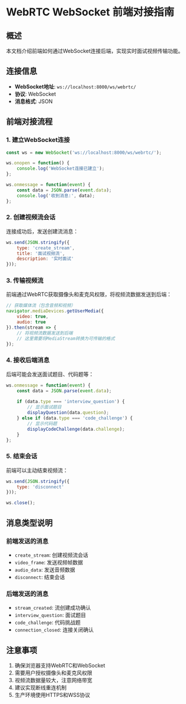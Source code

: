 # WebRTC WebSocket 前端对接指南

## 概述

本文档介绍前端如何通过WebSocket连接后端，实现实时面试视频传输功能。

## 连接信息

- **WebSocket地址**: `ws://localhost:8000/ws/webrtc/`
- **协议**: WebSocket
- **消息格式**: JSON

## 前端对接流程

### 1. 建立WebSocket连接

```javascript
const ws = new WebSocket('ws://localhost:8000/ws/webrtc/');

ws.onopen = function() {
    console.log('WebSocket连接已建立');
};

ws.onmessage = function(event) {
    const data = JSON.parse(event.data);
    console.log('收到消息:', data);
};
```

### 2. 创建视频流会话

连接成功后，发送创建流消息：

```javascript
ws.send(JSON.stringify({
    type: 'create_stream',
    title: '面试视频流',
    description: '实时面试'
}));
```

### 3. 传输视频流

前端通过WebRTC获取摄像头和麦克风权限，将视频流数据发送到后端：

```javascript
// 获取媒体流（包含音频和视频）
navigator.mediaDevices.getUserMedia({
    video: true,
    audio: true
}).then(stream => {
    // 将视频流数据发送到后端
    // 这里需要将MediaStream转换为可传输的格式
});
```

### 4. 接收后端消息

后端可能会发送面试题目、代码题等：

```javascript
ws.onmessage = function(event) {
    const data = JSON.parse(event.data);
    
    if (data.type === 'interview_question') {
        // 显示面试题目
        displayQuestion(data.question);
    } else if (data.type === 'code_challenge') {
        // 显示代码题
        displayCodeChallenge(data.challenge);
    }
};
```

### 5. 结束会话

前端可以主动结束视频流：

```javascript
ws.send(JSON.stringify({
    type: 'disconnect'
}));

ws.close();
```

## 消息类型说明

### 前端发送的消息
- `create_stream`: 创建视频流会话
- `video_frame`: 发送视频帧数据
- `audio_data`: 发送音频数据
- `disconnect`: 结束会话

### 后端发送的消息
- `stream_created`: 流创建成功确认
- `interview_question`: 面试题目
- `code_challenge`: 代码挑战题
- `connection_closed`: 连接关闭确认

## 注意事项

1. 确保浏览器支持WebRTC和WebSocket
2. 需要用户授权摄像头和麦克风权限
3. 视频流数据量较大，注意网络带宽
4. 建议实现断线重连机制
5. 生产环境使用HTTPS和WSS协议 